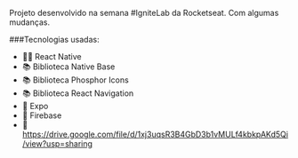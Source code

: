 Projeto desenvolvido na semana #IgniteLab da Rocketseat.
Com algumas mudanças.

###Tecnologias usadas:
- 👨‍💻 React Native
- 📚 Biblioteca Native Base
- 📚 Biblioteca Phosphor Icons
- 📚 Biblioteca React Navigation
- 🚀 Expo
- 💾 Firebase
- 📲 https://drive.google.com/file/d/1xj3uqsR3B4GbD3b1vMULf4kbkpAKd5Qi/view?usp=sharing
